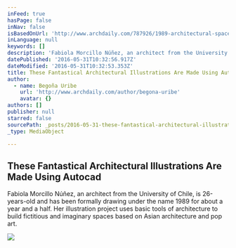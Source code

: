 ```yaml
---
inFeed: true
hasPage: false
inNav: false
isBasedOnUrl: 'http://www.archdaily.com/787926/1989-architectural-space-through-illustration'
inLanguage: null
keywords: []
description: 'Fabiola Morcillo Núñez, an architect from the University of Chile, is 26-years-old and has been formally drawing under the name 1989 for about a year and a half. Her illustration project uses basic tools of architecture to build fictitious and imaginary spaces based on Asian architecture and pop art.'
datePublished: '2016-05-31T10:32:56.917Z'
dateModified: '2016-05-31T10:32:53.353Z'
title: These Fantastical Architectural Illustrations Are Made Using Autocad
author:
  - name: Begoña Uribe
    url: 'http://www.archdaily.com/author/begona-uribe'
    avatar: {}
authors: []
publisher: null
starred: false
sourcePath: _posts/2016-05-31-these-fantastical-architectural-illustrations-are-made-using.md
_type: MediaObject

---
```

<article style=""><h1>These Fantastical Architectural Illustrations Are Made Using Autocad</h1><p>Fabiola Morcillo Núñez, an architect from the University of Chile, is 26-years-old and has been formally drawing under the name 1989 for about a year and a half. Her illustration project uses basic tools of architecture to build fictitious and imaginary spaces based on Asian architecture and pop art.</p><img src="http://images.adsttc.com/media/images/569e/86e1/e58e/ce96/d900/0015/large_jpg/10.jpg?1453229780" /></article>